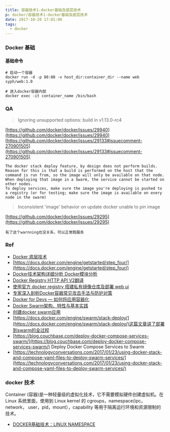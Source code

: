 ```yaml
---
title: 容器技术1-docker基础及底层技术
p: docker/容器技术1-docker基础及底层技术
date: 2017-10-20 17:01:08
tags:
  - docker
---
```


### Docker 基础

#### 基础命令

```
# 启动一个容器
docker run -d -p 80:80 -v host_dir:container_dir --name web syph/web:1.0

# 进入docker容器内部
docker exec -it container_name /bin/bash
```

### QA

> Ignoring unsupported options: build in v1.13.0-rc4

[https://github.com/docker/docker/issues/29940](https://github.com/docker/docker/issues/29940)
[https://github.com/docker/docker/issues/29133#issuecomment-270901505](https://github.com/docker/docker/issues/29133#issuecomment-270901505)

```
The docker stack deploy feature, by design does not perform builds. 
Reason for this is that a build is performed on the host that the command is run from, so the image will only be available on that node. 
When deploying that image in a Swarm, the service cannot be started on other nodes. 
To deploy services, make sure the image you're deploying is pushed to a registry (or for testing; make sure the image is available on every node in the swarm)
```


> Inconsistent 'image' behavior on update  docker unable to pin image

[https://github.com/docker/docker/issues/29295](https://github.com/docker/docker/issues/29295)

```
有了这个warnning也没关系，可以正常跑服务
```

### Ref

- [Docker 底层技术](https://www.jianshu.com/p/7a1ce51a0eba)
- [https://docs.docker.com/engine/getstarted/step_four/](https://docs.docker.com/engine/getstarted/step_four/)
- [Docker技术架构详细分析 Docker模块分析](http://www.dockerinfo.net/2117.html)
- [Docker Registry HTTP API V2翻译](http://blog.leanote.com/post/dongkui0712@foxmail.com/api-v2)
- [使用官方 docker registry 搭建私有镜像仓库及部署 web ui](http://blog.csdn.net/mideagroup/article/details/52052618)
- [专家深入剖析Docker容器常见攻击手法与防护对策](http://www.dockerinfo.net/4471.html)
- [Docker for Devs — 如何将应用容器化](http://www.dockerinfo.net/4193.html)
- [Docker Swarm架构、特性与基本实践](http://www.dockerinfo.net/4374.html)
- [创建docker swarm应用](http://www.dockerinfo.net/4334.html)
- [https://docs.docker.com/engine/swarm/stack-deploy/](https://docs.docker.com/engine/swarm/stack-deploy/)这篇文章讲了部署到swarm的全过程
- [https://blog.couchbase.com/deploy-docker-compose-services-swarm/](https://blog.couchbase.com/deploy-docker-compose-services-swarm/)  Deploy Docker Compose Services to Swarm
- [https://technologyconversations.com/2017/01/23/using-docker-stack-and-compose-yaml-files-to-deploy-swarm-services/](https://technologyconversations.com/2017/01/23/using-docker-stack-and-compose-yaml-files-to-deploy-swarm-services/)


### docker 技术

Container (容器)是一种轻量级的虚拟化技术，它不需要模拟硬件创建虚拟机。在 Linux 系统里面，使用到 Linux kernel 的 cgroups，namespace(ipc，network， user，pid，mount），capability 等用于隔离运行环境和资源限制的技术。

- [DOCKER基础技术：LINUX NAMESPACE](https://coolshell.cn/articles/17010.html)